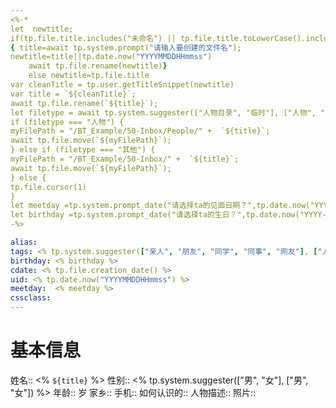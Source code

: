 ```yaml
---
<%-*
let  newtitle;
if(tp.file.title.includes("未命名") || tp.file.title.toLowerCase().includes("untitled")) 
{ title=await tp.system.prompt("请输入要创建的文件名");
newtitle=title||tp.date.now("YYYYMMDDHHmmss")
	await tp.file.rename(newtitle)}
	else newtitle=tp.file.title
var cleanTitle = tp.user.getTitleSnippet(newtitle) 
var title = `${cleanTitle}`;
await tp.file.rename(`${title}`);
let filetype = await tp.system.suggester(["人物目录", "临时"], ["人物", "其他"], false, "Which template do you want to use?") 
if (filetype === "人物") { 
myFilePath = "/BT_Example/50-Inbox/People/" +  `${title}`;
await tp.file.move(`${myFilePath}`);
} else if (filetype === "其他") { 
myFilePath = "/BT_Example/50-Inbox/" +  `${title}`;
await tp.file.move(`${myFilePath}`);
} else { 
tp.file.cursor(1)
}
let meetday =tp.system.prompt_date("请选择ta的见面日期？",tp.date.now("YYYY-MM-DD"))??'';
let birthday =tp.system.prompt_date("请选择ta的生日？",tp.date.now("YYYY-MM-DD"))
-%>

alias: 
tags: <% tp.system.suggester(["亲人", "朋友", "同学", "同事", "网友"], ["人脉/亲人", "人脉/朋友", "人脉/同学", "人脉/同事", "人脉/网友"]) %>
birthday: <% birthday %>
cdate: <% tp.file.creation_date() %>
uid: <% tp.date.now("YYYYMMDDHHmmss") %> 
meetday:  <% meetday %>
cssclass: 
---
```


# 基本信息
姓名:: <% `${title}` %>
性别:: <% tp.system.suggester(["男", "女"], ["男", "女"]) %>
年龄:: 岁
家乡::
手机::
如何认识的:: 
人物描述:: 
照片:: 




